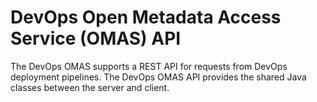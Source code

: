 <!-- SPDX-License-Identifier: CC-BY-4.0 -->
<!-- Copyright Contributors to the ODPi Egeria project. -->

# DevOps Open Metadata Access Service (OMAS) API

The DevOps OMAS supports a REST API for requests from DevOps deployment pipelines.
The DevOps OMAS API provides the shared Java classes between the
server and client.